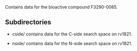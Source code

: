 Contains data for the bioactive compound F3290-0085.

## Subdirectories

- cside/ contains data for the C-side search space on rv1821.

- nside/ contains data for the N-side search space on rv1821.

